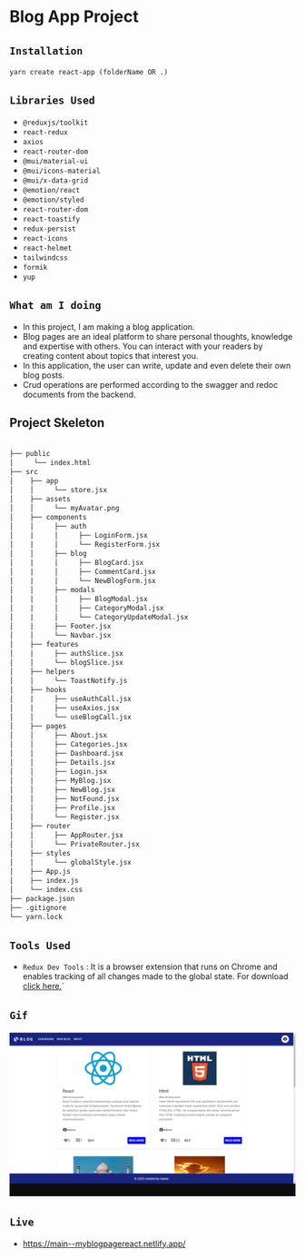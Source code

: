 # Blog App Project

## `Installation`

```
yarn create react-app (folderName OR .)
```

## `Libraries Used`

- `@reduxjs/toolkit`
- `react-redux`
- `axios`
- `react-router-dom`
- `@mui/material-ui`
- `@mui/icons-material`
- `@mui/x-data-grid`
- `@emotion/react`
- `@emotion/styled`
- `react-router-dom`
- `react-toastify`
- `redux-persist`
- `react-icons`
- `react-helmet`
- `tailwindcss`
- `formik`
- `yup`

## `What am I doing`

- In this project, I am making a blog application.
- Blog pages are an ideal platform to share personal thoughts, knowledge and expertise with others. You can interact with your readers by creating content about topics that interest you.
- In this application, the user can write, update and even delete their own blog posts.
- Crud operations are performed according to the swagger and redoc documents from the backend.

## Project Skeleton

```

├── public
│     └── index.html
├── src
│    ├── app
│    │     └── store.jsx
│    ├── assets
│    │     └── myAvatar.png
│    ├── components
│    │     ├── auth
│    |     │     ├── LoginForm.jsx
│    |     │     └── RegisterForm.jsx
│    │     ├── blog
│    |     │     ├── BlogCard.jsx
│    |     │     ├── CommentCard.jsx
│    |     │     └── NewBlogForm.jsx
│    │     ├── modals
│    |     │     ├── BlogModal.jsx
│    |     │     ├── CategoryModal.jsx
│    |     │     └── CategoryUpdateModal.jsx
│    |     ├── Footer.jsx
│    │     └── Navbar.jsx
│    ├── features
│    |     ├── authSlice.jsx
│    │     └── blogSlice.jsx
│    ├── helpers
│    │     └── ToastNotify.js
│    ├── hooks
│    |     ├── useAuthCall.jsx
│    |     ├── useAxios.jsx
│    │     └── useBlogCall.jsx
│    ├── pages
│    │     ├── About.jsx
│    │     ├── Categories.jsx
│    │     ├── Dashboard.jsx
│    │     ├── Details.jsx
│    │     ├── Login.jsx
│    │     ├── MyBlog.jsx
│    │     ├── NewBlog.jsx
│    │     ├── NotFound.jsx
│    │     ├── Profile.jsx
│    │     └── Register.jsx
│    ├── router
│    │     ├── AppRouter.jsx
│    │     └── PrivateRouter.jsx
│    ├── styles
│    │     └── globalStyle.jsx
│    ├── App.js
│    ├── index.js
│    └── index.css
├── package.json
├── .gitignore
└── yarn.lock
```

## `Tools Used`

- `Redux Dev Tools` : It is a browser extension that runs on Chrome and enables tracking of all changes made to the global state. For download [click here.](https://chrome.google.com/webstore/detail/redux-devtools/lmhkpmbekcpmknklioeibfkpmmfibljd?utm_source=chrome-ntp-icon)`

## `Gif`

![blog-app](blogapp-gif.gif)

## `Live`

- https://main--myblogpagereact.netlify.app/
